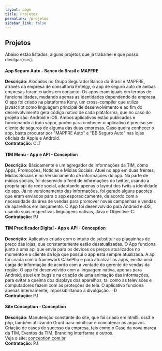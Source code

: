 ```yaml
---
layout: page
title: Projetos
permalink: /projetos
sidebar_link: false
---
```

## Projetos
Abaixo estão listados, alguns projetos que já trabalhei e que posso divulgar(rsrs). 

<!-- #### App Premier Pet - Vision Comunicação
**Descrição:** App voltado para vendedores, promotores veterinários, criadores, lojistas e público em geral. De maneira rápida e simples, você se cadastra gratuitamente, entra no Universo PremieR pet e tem acesso a informações como: informações institucionais, garantias Premier Pet, Novidades do universo pet e muito mais. 
A atuação neste projeto foi algo bem simples, o problema inicial era que o aplicativo não conseguia ser atualizado com a nova versão na loja. 
Após uma analise mais minunciosa, foi percebido que o version code não estava compatível com o padrão da release mais antiga, ao ajustar o release novo e publicar tudo voltou ao notmal e o app passou a ser atualizado normalmente. 
<br/>**Contratação:** Freelancer -->


#### App Seguro Auto - Banco do Brasil e MAPFRE
**Descrição:** Alocados no Grupo Segurador Banco do Brasil e MAPFRE, através da empresa de consultoria Entelgy, o app de seguro auto de ambas empresas foram criados em conjunto.
Os apps eram iguais em termos de funcionalidades, mudando apenas as identidades dependendo da empresa. 
O app foi criado na plataforma Kony, um cross-compiler que utiliza javascript como linguagem principal de desenvolvimento e ao fim do desenvolvimento gera código nativo de cada
plataforma, que no caso do projeto são: Android e iOS.
Ambos aplicativos estão publicados e funcionando a todo vapor, porém para conhecer o aplicativo é preciso ser cliente de seguros de alguma das duas empresas.
Caso queira conhecer o app, basta procurar por "MAPFRE Auto" e "BB Seguro Auto" nas lojas oficiais da Apple e Android.
<br/>**Contratação:** CLT


#### TIM Menu - App e API - Conception
**Descrição:** Básicamente é um agregador de informações da TIM, como Apps, Promoções, Notícias e Mídias Sociais. 
Atuei no app em duas frentes, Mídias Sociais e no Versionamento de informações do app.
Na parte de mídias sociais, foi desenvido o feed de informações do twitter, usando a propria api da rede social, adaptando apenas o layout dos twits a identidade do app.
Já no versionamento das informações, foi gerado alguns pacotes que eram enviados para o app esporadicamente, de acordo com a necessidade da área de vendas para promover novas campanhas e vendas de aparelhos em lançamento. 
O App foi desenvolvido para Android e iOS, usando suas respectivas linguagens nativas, Java e Objective-C. 
<br/>**Contratação:** PJ


#### TIM Precificador Digital - App e API - Conception
**Descrição:** Aplicativo criado com o intuito de substituir as plaquinhas de preço das lojas, que constantemente estão desatualizadas. 
O App funciona junto a uma api que envia para os devices os preços atualizados no momento e o cliente da loja que possui o app está sempre atualizada.
A api foi criada com o framework CakePhp e para atualizar os apps, emitia uma carga de informação de acordo com a vontade do gerente de vendas da região. 
O app foi desenvolvido com a linguagem nativa, apenas para Android, atuei em bugs e na criação de uma animação das informações, para evitar a queima dos displays dos aparelhos, tal como as televisões e computadores fazem com as proteções de tela.
O aplicativo funciona apenas internamente, impossibilitando a divulgação. =D
<br/>**Contratação:** PJ


#### Site Conception - Conception
**Descrição:** Manutenção constante do site, que foi criado em html5, css3 e php, também
utilizando Grunt para minificar e concatenar os arquivos. Criação de cases de sucesso da empresa, tais
como o Case da nova marca da TIM, Eventos da TIM, Branding Interfarma e outros.
<br/>Veja o site: [conception.com.br](http://conception.com.br/)
<br/>**Contratação:** PJ


<!-- #### Latam CXO Forum Microsoft - Vision Comunicação
**Descrição:** Projeto feito em parceria com a agencia Doctor Web e Vision Comunicação, o app tem como meta informar o participante do evento os itens necessários para que o mesmo se guie durante os dias, transitando entre palestras, oficinas e uma aba social, onde você podia se conectar com outros participantes do evento gerando um networking amplo.
Foi ajustado o fluxo de ações do módulo social onde você se conectava com outros participantes, tal como Tinder, além dessa feature que era a principal, foi criado um feed de tweets gerenciados por uma api criada pela empresa Vision Comunicação.
<br/>**Contratação:** Freelancer -->

<!-- 
#### Cardápio Cervejeiro - Independente
**Descrição:** Com base em uma loja de cervejas especiais de Volta Redonda - RJ, foi criado o projeto que consiste em um cardápio de cervejas, petiscos e dicas de harmonização. 
O aplicativo foi criado inicialmente com linguagens nativas, porém devido ao tempo de desenvolvimento de cada plataforma, na época abrangendo iOS, Android e Windows Phone, decidimos alterar para uma recém lançada técnologia de desenvolvimento de apps, o Ionic Framework, que se baseia no Cordova para criar a integração com o hardware para executar as ações nativas, como: camera, gps, touch id e outros. 
Também foi criado um painel para gerenciamento dos ítens do cardápio, ele foi criado em php sem uso de frameworks e para alimentar o app também foram criadas api's que retornam a listas que o app consume.
O app ainda não foi publicado por fins comerciais e que não podem ser divulgados, mas em breve estará nas lojas.
<br/>**Contratação:** Contrato entre desenvolvedor e cliente -->


<!-- #### NotaBoleto - Coca-Cola FEMSA
**Descrição:** Consiste em buscar de uma base em um AS400, informações de NF-e e Boletos referentes a
pedidos efetuados pelos estabelecimentos clientes da unidade FEMSA(No momento do projeto ainda era CiaFLU). 
Ambos são gerados em ambientes diferentes, no primeiro são criados os pedidos e neste momento o arquivo .pdf do pedido já existia no respectivo servidor,
por sua vez a informação das notas já estava sendo efetivada dentro do SAP, 
ou seja, a meta do projeto era unir essas duas informações para evitar um trabalho extremamente manual, sim, antes do projeto um analista de pedidos imprimia todos os pedidos e notas, após isso, organizava cada pedido com a sua respectiva nova e grampeava, uma a uma. 
Este projeto criou uma integração entre os ambientes SAP e AS400, buscando a informação que cada um continha e <strike>em um passe de mágica</strike> unia os documentos em um arquivo único, sim, um único pdf que ao ser enviado para uma impressora com o recurso de grampo, era concluido o processo de busca de dois arquivos + impressão + grampeamento. 
Com esse processo todo automatizado, o analista agora podia apenas conferir as notas e direcionar para o fluxo de entrega de um modo mais garantido, evitando erros manuais que aconteciam com frequência. 
<br/>**Contratação:** CLT -->